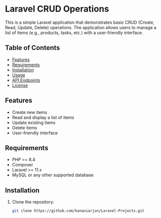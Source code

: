# Laravel CRUD Operations

This is a simple Laravel application that demonstrates basic CRUD (Create, Read, Update, Delete) operations. The application allows users to manage a list of items (e.g., products, tasks, etc.) with a user-friendly interface.

## Table of Contents

- [Features](#features)
- [Requirements](#requirements)
- [Installation](#installation)
- [Usage](#usage)
- [API Endpoints](#api-endpoints)
- [License](#license)

## Features

- Create new items
- Read and display a list of items
- Update existing items
- Delete items
- User-friendly interface

## Requirements

- PHP >= 8.4
- Composer
- Laravel >= 11.x
- MySQL or any other supported database

## Installation

1. Clone the repository:

   ```bash
   git clone https://github.com/kananiarjun/Laravel-Projects.git
